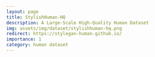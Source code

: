 ```yaml
---
layout: page
title: StylishHuman-HQ
description: A Large-Scale High-Quality Human Dataset
img: assets/img/dataset/stylishhuman-hq.png
redirect: https://stylegan-human.github.io/
importance: 1
category: human dataset
---
```


